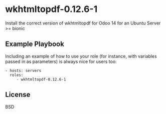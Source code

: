 wkhtmltopdf-0.12.6-1
====================

Install the correct version of wkhtmltopdf for Odoo 14 for an Ubuntu Server >= bionic


Example Playbook
----------------

Including an example of how to use your role (for instance, with variables passed in as parameters) is always nice for users too:

    - hosts: servers
      roles:
         - wkhtmltopdf-0.12.6-1


License
-------

BSD